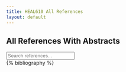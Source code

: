 ```yaml
---
title: HEAL610 All References
layout: default
---
```

<h2 class="center-text">All References With Abstracts</h2>

<div id="search-container">
    <input class="search-input" type="text" id="searchBox" placeholder="Search references..." onkeyup="filterBibliography()">
</div>

<script>
function filterBibliography() {
    let input = document.getElementById("searchBox").value.toLowerCase();
    let entries = document.querySelectorAll(".bibliography-entry");

    entries.forEach(entry => {
        let text = entry.querySelector(".entry-content").textContent.toLowerCase();
        let abstract = entry.querySelector(".abstract") ? entry.querySelector(".abstract").textContent.toLowerCase() : "";

        if (text.includes(input) || abstract.includes(input)) {
            entry.style.display = "block";
        } else {
            entry.style.display = "none";
        }
    });
}
</script>

<div class="bibliography-list">
    {% bibliography %}
</div>
